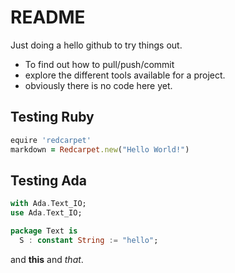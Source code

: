 # README

Just doing a hello github to try things out.

- To find out how to pull/push/commit 
- explore the different tools available for a project.
- obviously there is no code here yet.

## Testing Ruby

```ruby
equire 'redcarpet'
markdown = Redcarpet.new("Hello World!")
```

## Testing Ada

```ada
with Ada.Text_IO;
use Ada.Text_IO;

package Text is
  S : constant String := "hello";
```

and **this** and *that*.
